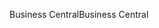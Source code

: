 <span data-ttu-id="38ad2-101">Business Central</span><span class="sxs-lookup"><span data-stu-id="38ad2-101">Business Central</span></span>
